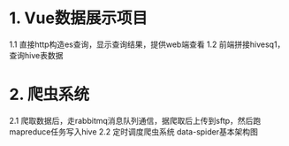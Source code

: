# 1. Vue数据展示项目
  1.1 直接http构造es查询，显示查询结果，提供web端查看
  1.2 前端拼接hivesq1，查询hive表数据
  
# 2. 爬虫系统
  2.1 爬取数据后，走rabbitmq消息队列通信，据爬取后上传到sftp，然后跑mapreduce任务写入hive
  2.2 定时调度爬虫系统
data-spider基本架构图
